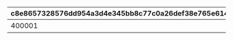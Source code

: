 |c8e8657328576dd954a3d4e345bb8c77c0a26def38e765e614fbb909908488e7|7b4b7ecb038ae25577dc1603bca2871d4087dc0266046b5aba766afd49001baf|03831ee6c7b57d981e26b52a54551e6e9198e094339988610ace9a9cce249558|eb61526b874b315057e43ac61663777bd9a7c3ddc356ca9f9a57351ad223030e|8c21cadd718cf743937a12e8c04f25a98c22a36cea62166fc14b3fd99ede8ca5|9c7dbc18c41efd3306e4b40b151f5f99183aacc41825141aecd3026d69f2a5ff|eea6b47ca070a2720be409c9d7fffbcfe3e315f94d3289ced4596bf50038c5ba|b51578059eaead90cd9d685714c09957f14d98ab8b5a6d403a23dc019a207e3a|
| --- | --- | --- | --- | --- | --- | --- | --- |
|400001|バンディシャーク号|130101|bgm_MC104|130201|130001|10001|bgm_MC104|
